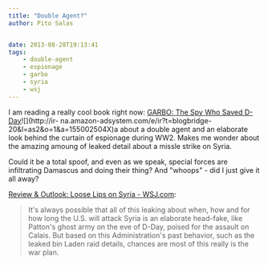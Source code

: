 ```yaml
---
title: "Double Agent?"
author: Pito Salas


date: 2013-08-28T19:13:41
tags:
    - double-agent
    - espionage
    - garbo
    - syria
    - wsj
---
```




I am reading a really cool book right now: [GARBO: The Spy Who Saved
D-Day](<http://www.amazon.com/gp/product/155002504X/ref=as_li_ss_tl?ie=UTF8&camp=1789&creative=390957&creativeASIN=155002504X&linkCode=as2&tag=blogbridge-20>)![](http://ir-
na.amazon-adsystem.com/e/ir?t=blogbridge-20&l=as2&o=1&a=155002504X)a about a
double agent and an elaborate look behind the curtain of espionage during WW2.
Makes me wonder about the amazing amoung of leaked detail about a missle
strike on Syria.

Could it be a total spoof, and even as we speak, special forces are
infiltrating Damascus and doing their thing? And "whoops" - did I just give it
all away?

[Review & Outlook: Loose Lips on Syria -
WSJ.com](<http://online.wsj.com/article/SB10001424127887324591204579039011328308776.html?mod=rss_opinion_main&utm_source=feedburner&utm_medium=feed&utm_campaign=Feed%3A+wsj%2Fxml%2Frss%2F3_7041+%28WSJ.com%3A+Opinion%29&utm_content=My+Yahoo>):

> It's always possible that all of this leaking about when, how and for how
> long the U.S. will attack Syria is an elaborate head-fake, like Patton's
> ghost army on the eve of D-Day, poised for the assault on Calais. But based
> on this Administration's past behavior, such as the leaked bin Laden raid
> details, chances are most of this really is the war plan.




